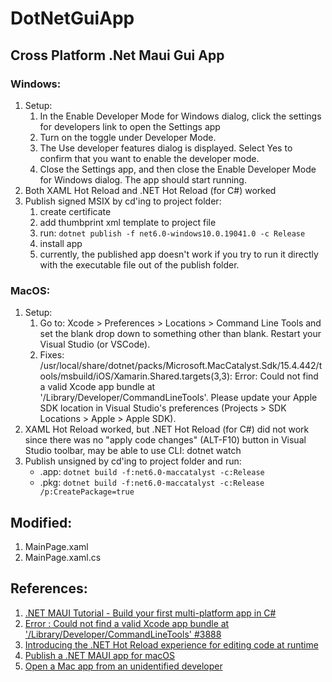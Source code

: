 # DotNetGuiApp
## Cross Platform .Net Maui Gui App


### Windows:
  1. Setup:
     1. In the Enable Developer Mode for Windows dialog, click the settings for developers link to open the Settings app
     2.  Turn on the toggle under Developer Mode.
     3.  The Use developer features dialog is displayed. Select Yes to confirm that you want to enable the developer mode.
     4.  Close the Settings app, and then close the Enable Developer Mode for Windows dialog. The app should start running.
  2. Both XAML Hot Reload and .NET Hot Reload (for C#) worked
  3. Publish signed MSIX by cd'ing to project folder:
     1. create certificate
     2. add thumbprint xml template to project file
     3. run: `dotnet publish -f net6.0-windows10.0.19041.0 -c Release`
     4. install app
     5. currently, the published app doesn't work if you try to run it directly with the executable file out of the publish folder.


### MacOS:
  1. Setup:
      1. Go to: Xcode > Preferences > Locations > Command Line Tools and set the blank drop down to something other than blank. Restart your Visual Studio (or VSCode).
      2. Fixes: /usr/local/share/dotnet/packs/Microsoft.MacCatalyst.Sdk/15.4.442/tools/msbuild/iOS/Xamarin.Shared.targets(3,3): Error: Could not find a valid Xcode app bundle at '/Library/Developer/CommandLineTools'. Please update your Apple SDK location in Visual Studio's preferences (Projects > SDK Locations > Apple > Apple SDK).
  2. XAML Hot Reload worked, but .NET Hot Reload (for C#) did not work since there was no "apply code changes" (ALT-F10) button in Visual Studio toolbar, may be able to use CLI: dotnet watch
  3. Publish unsigned by cd'ing to project folder and run:
      - .app: `dotnet build -f:net6.0-maccatalyst -c:Release`
      - .pkg: `dotnet build -f:net6.0-maccatalyst -c:Release /p:CreatePackage=true`

  
## Modified:
  1. MainPage.xaml
  2. MainPage.xaml.cs

  
## References:
1. [.NET MAUI Tutorial - Build your first multi-platform app in C#](https://dotnet.microsoft.com/en-us/learn/maui/first-app-tutorial/intro)
2. [Error : Could not find a valid Xcode app bundle at '/Library/Developer/CommandLineTools' #3888](https://github.com/dotnet/maui/issues/3888)
3. [Introducing the .NET Hot Reload experience for editing code at runtime](https://devblogs.microsoft.com/dotnet/introducing-net-hot-reload/)
4. [Publish a .NET MAUI app for macOS](https://docs.microsoft.com/en-us/dotnet/maui/macos/deployment/overview)
5. [Open a Mac app from an unidentified developer](https://support.apple.com/en-gb/guide/mac-help/mh40616/mac)

